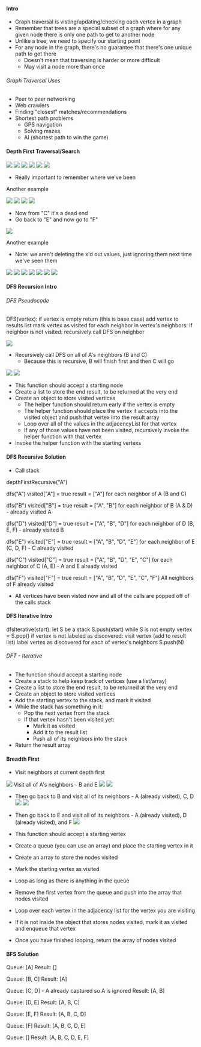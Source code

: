 #### Intro

- Graph traversal is visting/updating/checking each vertex in a graph
- Remember that trees are a special subset of a graph where for any given node there is only one path to get to another node
- Unlike a tree, we need to specify our starting point
- For any node in the graph, there's no guarantee that there's one unique path to get there
    * Doesn't mean that traversing is harder or more difficult
    * May visit a node more than once

###### Graph Traversal Uses
- Peer to peer networking
- Web crawlers
- Finding "closest" matches/recommendations
- Shortest path problems
    * GPS navigation
    * Solving mazes
    * AI (shortest path to win the game)

#### Depth First Traversal/Search

![](../images/84.png)
![](../images/85.png)
![](../images/86.png)
![](../images/87.png)
![](../images/88.png)
![](../images/89.png)

- Really important to remember where we've been

Another example

![](../images/90.png)
![](../images/91.png)
![](../images/92.png)
![](../images/93.png)

- Now from "C" it's a dead end
- Go back to "E" and now go to "F"

![](../images/94.png)

Another example
- Note: we aren't deleting the x'd out values, just ignoring them next time we've seen them

![](../images/95.png)
![](../images/96.png)
![](../images/97.png)
![](../images/98.png)
![](../images/99.png)
![](../images/100.png)
![](../images/101.png)

#### DFS Recursion Intro

###### DFS Pseudocode

DFS(vertex):
    if vertex is empty
        return (this is base case)
    add vertex to results list
    mark vertex as visited
    for each neighbor in vertex's neighbors:
        if neighbor is not visited:
            recursively call DFS on neighbor

![](../images/102.png)

- Recursively call DFS on all of A's neighbors (B and C)
    * Because this is recursive, B will finish first and then C will go

![](../images/103.png)
![](../images/104.png)

- This function should accept a starting node
- Create a list to store the end result, to be returned at the very end
- Create an object to store visited vertices
    * The helper function should return early if the vertex is empty
    * The helper function should place the vertex it accepts into the visited object and push that vertex into the result array
    * Loop over all of the values in the adjacencyList for that vertex
    * If any of those values have not been visited, recursively invoke the helper function with that vertex
- Invoke the helper function with the starting vertexs

#### DFS Recursive Solution

- Call stack

depthFirstRecursive("A")

dfs("A")
visited["A"] = true
result = ["A"]
for each neighbor of A (B and C)

dfs("B")
visited["B"] = true
result = ["A", "B"]
for each neighbor of B (A & D) - already visited A


dfs("D")
visited["D"] = true
result = ["A", "B", "D"]
for each neighbor of D (B, E, F) - already visited B

dfs("E")
visited["E"] = true
result = ["A", "B", "D", "E"]
for each neighbor of E (C, D, F) - C already visited

dfs("C")
visited["C"] = true
result = ["A", "B", "D", "E", "C"]
for each neighbor of C (A, E) - A and E already visited

dfs("F")
visited["F"] = true
result = ["A", "B", "D", "E", "C", "F"]
All neighbors of F already visited

- All vertices have been visted now and all of the calls are popped off of the calls stack

#### DFS Iterative Intro

dfsIterative(start):
    let S be a stack
    S.push(start)
    while S is not empty
        vertex = S.pop()
        if vertex is not labeled as discovered:
            visit vertex (add to result list)
            label vertex as discovered
            for each of vertex's neighbors
                S.push(N)

###### DFT - Iterative

- The function should accept a starting node
- Create a stack to help keep track of vertices (use a list/array)
- Create a list to store the end result, to be returned at the very end
- Create an object to store visited vertices
- Add the starting vertex to the stack, and mark it visited
- While the stack has something in it:
    * Pop the next vertex from the stack
    * If that vertex hasn't been visited yet:
        - Mark it as visited
        - Add it to the result list
        - Push all of its neighbors into the stack
- Return the result array

#### Breadth First

- Visit neighbors at current depth first

![](../images/105.png)
Visit all of A's neighbors - B and E
![](../images/106.png)
![](../images/107.png)
- Then go back to B and visit all of its neighbors - A (already visited), C, D
![](../images/108.png)
![](../images/109.png)
- Then go back to E and visit all of its neighbors - A (already visited), D (already visited), and F
![](../images/110.png)

- This function should accept a starting vertex
- Create a queue (you can use an array) and place the starting vertex in it
- Create an array to store the nodes visited
- Mark the starting vertex as visited
- Loop as long as there is anything in the queue
- Remove the first vertex from the queue and push into the array that nodes visited
- Loop over each vertex in the adjacency list for the vertex you are visiting
- If it is not inside the object that stores nodes visited, mark it as visited and enqueue that vertex
- Once you have finished looping, return the array of nodes visited

#### BFS Solution

Queue: [A]
Result: []

Queue: [B, C]
Result: [A]

Queue: [C, D] - A already captured so A is ignored
Result: [A, B]

Queue: [D, E]
Result: [A, B, C]

Queue: [E, F]
Result: [A, B, C, D]

Queue: [F]
Result: [A, B, C, D, E]

Queue: []
Result: [A, B, C, D, E, F]